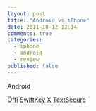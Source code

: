 ```yaml
---
layout: post
title: "Android vs iPhone"
date: 2011-10-12 12:14
comments: true
categories:
  - iphone
  - android
  - review
published: false
---
```

Android

[Öffi](http://oeffi.schildbach.de/)
[SwiftKey X](http://www.swiftkey.net/)
[TextSecure](http://www.whispersys.com/)
